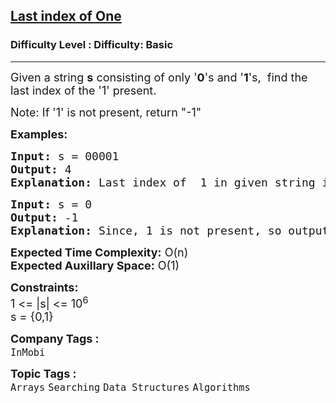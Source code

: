 <h2><a href="https://www.geeksforgeeks.org/problems/last-index-of-15847/1?page=2&category=Arrays,Strings&difficulty=Basic&sortBy=submissions">Last index of One</a></h2><h3>Difficulty Level : Difficulty: Basic</h3><hr><div class="problems_problem_content__Xm_eO"><p><span style="font-size: 18px;">Given a string <strong>s</strong> consisting of only '<strong>0</strong>'s and '<strong>1</strong>'s,&nbsp; find the last index of the '1' present.<br></span></p>
<p><span style="font-size: 18px;">Note:&nbsp;</span><span style="font-size: 18px;">If '1' is not present, return "-1"</span></p>
<p><span style="font-size: 18px;"><strong>Examples:</strong></span></p>
<pre><span style="font-size: 18px;"><strong>Input: </strong>s = 00001
<strong>Output: </strong>4
<strong>Explanation: </strong>Last index of&nbsp; 1 in given string is 4.</span>
</pre>
<pre><span style="font-size: 18px;"><strong>Input:</strong> s =<strong> </strong>0
<strong>Output: </strong>-1
<strong>Explanation: </strong>Since, 1 is not present, so output is -1.</span></pre>
<p><span style="font-size: 18px;"><strong>Expected Time Complexity:</strong> O(n)<br><strong>Expected Auxillary Space:</strong> O(1)</span></p>
<p><span style="font-size: 18px;"><strong>Constraints: </strong><br>1 &lt;= |s| &lt;= 10<sup>6</sup><br>s = {0,1}</span></p></div><p><span style=font-size:18px><strong>Company Tags : </strong><br><code>InMobi</code>&nbsp;<br><p><span style=font-size:18px><strong>Topic Tags : </strong><br><code>Arrays</code>&nbsp;<code>Searching</code>&nbsp;<code>Data Structures</code>&nbsp;<code>Algorithms</code>&nbsp;